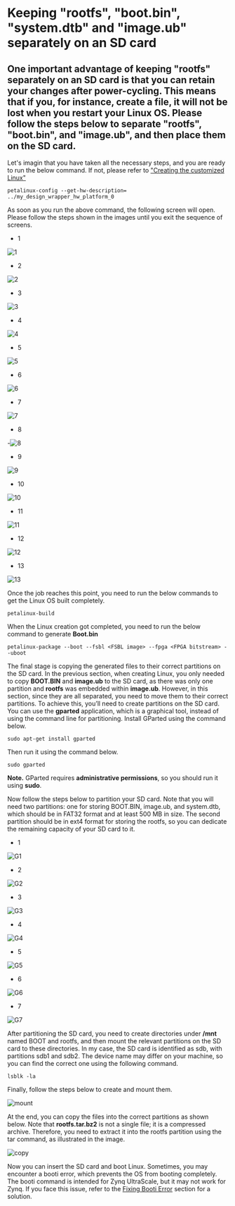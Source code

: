 # Keeping "rootfs", "boot.bin", "system.dtb" and "image.ub" separately on an SD card

## One important advantage of keeping "rootfs" separately on an SD card is that you can retain your changes after power-cycling. This means that if you, for instance, create a file, it will not be lost when you restart your Linux OS. Please follow the steps below to separate "rootfs", "boot.bin", and "image.ub", and then place them on the SD card.

Let's imagin that you have taken all the necessary steps, and you are ready to run the below command. If not, please refer to ["Creating the customized Linux"](https://github.com/Saeed1362/ZYNQ-Linux/blob/main/README.md)

```
petalinux-config --get-hw-description= ../my_design_wrapper_hw_platform_0
```

As soon as you run the above command, the following screen will open. Please follow the steps shown in the images until you exit the sequence of screens.

- 1 

![1](https://github.com/Saeed1362/ZYNQ-Linux/blob/main/images/Linux_setA1.jpg)


- 2 

![2](https://github.com/Saeed1362/ZYNQ-Linux/blob/main/images/Linux_setA2.jpg)


- 3 

![3](https://github.com/Saeed1362/ZYNQ-Linux/blob/main/images/Linux_setA3.jpg)


- 4 

![4](https://github.com/Saeed1362/ZYNQ-Linux/blob/main/images/Linux_set1.jpg)


- 5 

![5](https://github.com/Saeed1362/ZYNQ-Linux/blob/main/images/Linux_set2.jpg)


- 6 

![6](https://github.com/Saeed1362/ZYNQ-Linux/blob/main/images/Linux_set3.jpg)


- 7 

![7](https://github.com/Saeed1362/ZYNQ-Linux/blob/main/images/Linux_set4.jpg)


- 8 

-![8](https://github.com/Saeed1362/ZYNQ-Linux/blob/main/images/Linux_set5.jpg)


- 9 

![9](https://github.com/Saeed1362/ZYNQ-Linux/blob/main/images/Linux_set6.jpg)


- 10 

![10](https://github.com/Saeed1362/ZYNQ-Linux/blob/main/images/Linux_set7.jpg)


- 11 

![11](https://github.com/Saeed1362/ZYNQ-Linux/blob/main/images/Linux_set8.jpg)


- 12 

![12](https://github.com/Saeed1362/ZYNQ-Linux/blob/main/images/Linux_set9.jpg)


- 13 

![13](https://github.com/Saeed1362/ZYNQ-Linux/blob/main/images/Linux_set10.jpg)

Once the job reaches this point, you need to run the below commands to get the Linux OS built completely.

```
petalinux-build
```

When the Linux creation got completed, you need to run the below command to generate **Boot.bin**
```
petalinux-package --boot --fsbl <FSBL image> --fpga <FPGA bitstream> --uboot
```

The final stage is copying the generated files to their correct partitions on the SD card. In the previous section, when creating Linux, you only needed to copy **BOOT.BIN** and **image.ub** to the SD card, as there was only one partition and **rootfs** was embedded within **image.ub**. However, in this section, since they are all separated, you need to move them to their correct partitions. To achieve this, you’ll need to create partitions on the SD card. You can use the **gparted** application, which is a graphical tool, instead of using the command line for partitioning.
Install GParted using the command below.

```
sudo apt-get install gparted
```

Then run it using the command below.

```
sudo gparted
```
**Note.** GParted requires **administrative permissions**, so you should run it using **sudo**.

Now follow the steps below to partition your SD card. Note that you will need two partitions: one for storing BOOT.BIN, image.ub, and system.dtb, which should be in FAT32 format and at least 500 MB in size. The second partition should be in ext4 format for storing the rootfs, so you can dedicate the remaining capacity of your SD card to it.

- 1 

![G1](https://github.com/Saeed1362/ZYNQ-Linux/blob/main/images/Linux_setA6.jpg)


- 2 

![G2](https://github.com/Saeed1362/ZYNQ-Linux/blob/main/images/Linux_setA7.jpg)


- 3 

![G3](https://github.com/Saeed1362/ZYNQ-Linux/blob/main/images/Linux_setA8.jpg)


- 4 

![G4](https://github.com/Saeed1362/ZYNQ-Linux/blob/main/images/Linux_setA9.jpg)


- 5 

![G5](https://github.com/Saeed1362/ZYNQ-Linux/blob/main/images/Linux_setA10.jpg)


- 6 

![G6](https://github.com/Saeed1362/ZYNQ-Linux/blob/main/images/Linux_setA11.jpg)


- 7 

![G7](https://github.com/Saeed1362/ZYNQ-Linux/blob/main/images/Linux_setA12.jpg)

After partitioning the SD card, you need to create directories under **/mnt** named BOOT and rootfs, and then mount the relevant partitions on the SD card to these directories. In my case, the SD card is identified as sdb, with partitions sdb1 and sdb2. The device name may differ on your machine, so you can find the correct one using the following command.

```
lsblk -la
```
Finally, follow the steps below to create and mount them.

![mount](https://github.com/Saeed1362/ZYNQ-Linux/blob/main/images/Linux_setA13.jpg)

At the end, you can copy the files into the correct partitions as shown below. Note that **rootfs.tar.bz2** is not a single file; it is a compressed archive. Therefore, you need to extract it into the rootfs partition using the tar command, as illustrated in the image.

![copy](https://github.com/Saeed1362/ZYNQ-Linux/blob/main/images/Linux_setA14.jpg)

Now you can insert the SD card and boot Linux. Sometimes, you may encounter a booti error, which prevents the OS from booting completely. The booti command is intended for Zynq UltraScale, but it may not work for Zynq. If you face this issue, refer to the [Fixing Booti Error](https://github.com/Saeed1362/ZYNQ-Linux/blob/main/booti.md) section for a solution.


